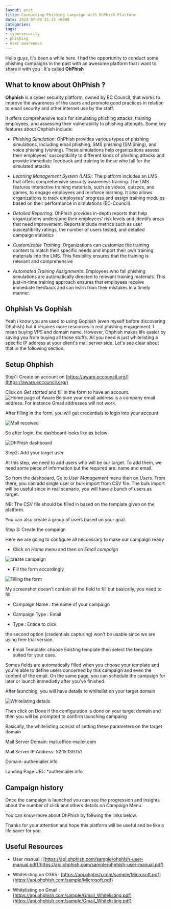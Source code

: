 ```yaml
---
layout: post
title: Conducting Phishing campaign with OhPhish Platform
date: 2024-07-09 21:13 +0000
categories:
tags:
- cybersecurity
- phishing
- user awareness
---
```

Hello guys, it's been a while here.
I had the opportunity to conduct some phishing campaigns in the past with an awesome platform that i want to share it with you : It's called **OhPhish**

## What to know about OhPhish ?
**Ohphish** is a cyber security platform, owned by EC Council, that works to improve the awareness of the users and promote good practices in relation to email security and other internet use by the staff. 

 It offers comprehensive tools for simulating phishing attacks, training employees, and assessing their vulnerability to phishing attempts. Some key features about Ohphish include:

 - *Phishing Simulation*: OhPhish provides various types of phishing simulations, including email phishing, SMS phishing (SMiShing), and voice phishing (vishing). These simulations help organizations assess their employees' susceptibility to different kinds of phishing attacks and provide immediate feedback and training to those who fall for the simulated attacks​

 - *Learning Management System (LMS)*: The platform includes an LMS that offers comprehensive security awareness training. The LMS features interactive training materials, such as videos, quizzes, and games, to engage employees and reinforce learning. It also allows organizations to track employees' progress and assign training modules based on their performance in simulations​ (EC-Council)​.

 - *Detailed Reporting*: OhPhish provides in-depth reports that help organizations understand their employees' risk levels and identify areas that need improvement. Reports include metrics such as user susceptibility ratings, the number of users tested, and detailed campaign statistics

 - *Customizable Training*: Organizations can customize the training content to match their specific needs and import their own training materials into the LMS. This flexibility ensures that the training is relevant and comprehensive

 - *Automated Training Assignments*: Employees who fail phishing simulations are automatically directed to relevant training materials. This just-in-time training approach ensures that employees receive immediate feedback and can learn from their mistakes in a timely manner.

## Ohphish Vs Gophish

Yeah i know you are used to using Gophish (even myself before discovering Ohphish) but it requires more resources in real phishing engagement: I mean buying VPS and domain name. However, Ohphish makes life easier by saving you from buying all those stuffs. All you need is just whitelisting a specific IP address at your client's mail server side.
Let's see clear about that in the following section.

## Setup Ohphish

Step1: Create an account on [https://aware.eccouncil.org/](https://aware.eccouncil.org/)

Click on *Get started* and fill in the form to have an account.
![Home page of Aware](/assets/img/Ohphish/form.png)
Be sure your email address is a company email address. For instance Gmail addresses will not work.

After filling in the form, you will get credentials to login into your account

![Mail received](/assets/img/Ohphish/mail-received.png)

So after login, the dashboard looks like as below

![OhPhish dashboard](/assets/img/Ohphish/dashboard.png)

Step2: Add your target user

At this step, we need to add users who will be our target. To add them, we need some piece of information but the required are: name and email.

So from the dashboard, Go to *User Management*  menu then on *Users*. From there, you can add single user or bulk import from CSV file. The bulk import will be useful since in real scenario, you will have a bunch of users as target.

NB: The CSV file should be filled in based on the template given on the platform.

You can also create a group of users based on your goal.

Step 3: Create the compaign

Here we are going to configure all neccessary to make our campaign ready

- Click on *Home* menu and then on *Email compaign*

![create campaign](/assets/img/Ohphish/create-campaign.png)

- Fill the form accordingly

![Filling the form](/assets/img/Ohphish/Filling-form.png)

My screenshot doesn't contain all the field to fill but basically, you need to fill 

  * Campaign Name : the name of your campaign

  * Campaign Type : Email

  * Type : Entice to click

the second option (credentials capturing) won't be usable since we are using free trial version.

  * Email Template: choose Existing template then select the template suited for your case.

Somes fields are automatically filled when you choose your template and you're able to define users concerned by this campaign and even the content of the email.
On the same page, you can schedule the campaign for later or launch immediatly after you've finished.

After launching, you will have details to whiltelist on your target domain

![Whitelisting details](/assets/img/Ohphish/Whitelisting.png)

Then click on Done if the configuration is done on your target domain and then you will be prompted to confirm launching campaing

Basically, the whitelisting consist of setting these parameters on the target domain 

Mail Server Domain: mail.office-mailer.com

Mail Server IP Address: 52.15.139.151

Domain: authemailer.info

Landing Page URL: *authemailer.info

## Campaign history
Once the campaign is launched you can see the progression and insights about the number of click and others details on *Campaign* Menu.

You can know more about OhPhish by follwing the links below.

Thanks for your attention and hope this platform will be useful and be like a life saver for you.

## Useful Resources

- User manual : [https://api.ohphish.com/sample/ohphish-user-manual.pdf](https://api.ohphish.com/sample/ohphish-user-manual.pdf)

- Whitelisting on O365 : [https://api.ohphish.com/sample/Microsoft.pdf](https://api.ohphish.com/sample/Microsoft.pdf)

- Whitelisting on Gmail : [https://api.ohphish.com/sample/Gmail_Whitelisting.pdf](https://api.ohphish.com/sample/Gmail_Whitelisting.pdf) 
 






